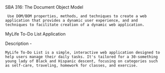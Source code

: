 SBA 316: The Document Object Model

     Use DOM/BOM properties, methods, and techniques to create a web application that provides a dynamic user experience, and and techniques to facilitate creation of a dynamic web application.

MyLife To-Do List Application

Description -

    MyLife To-Do List is a simple, interactive web application designed to help users manage their daily tasks. It's tailored for a 30-something young lady of Black and Hispanic descent, focusing on categories such as self-care, traveling, homework for classes, and exercise.

